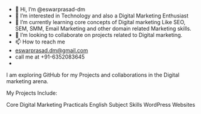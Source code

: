 - 👋 Hi, I’m @eswarprasad-dm
- 👀 I’m interested in Technology and also a Digital Marketing Enthusiast
- 🌱 I’m currently learning core concepts of Digital marketing Like SEO, SEM, SMM, Email Marketing and other domain related Marketing skills.
- 💞️ I’m looking to collaborate on projects related to Digital marketing.
- 📫 How to reach me 
- eswarprasad.dm@gmail.com
- call me at +91-6352083645
- 

 I am exploring GitHub for my Projects and collaborations in the Digital marketing arena. 


My Projects Include:

Core Digital Marketing Practicals
English Subject Skills
WordPress Websites

